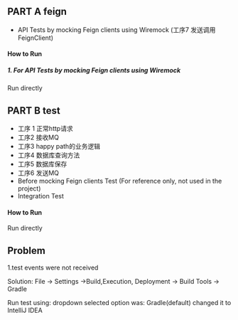 ## PART A feign
- API Tests by mocking Feign clients using Wiremock (工序7 发送调用FeignClient)

#### How to Run  

##### 1. For API Tests by mocking Feign clients using Wiremock
Run directly

## PART B test
- 工序 1 正常http请求
- 工序2 接收MQ
- 工序3 happy path的业务逻辑
- 工序4 数据库查询方法
- 工序5 数据库保存
- 工序6 发送MQ
- Before mocking Feign clients Test (For reference only, not used in the project)
- Integration Test

#### How to Run

Run directly

## Problem
1.test events were not received

Solution: File -> Settings ->Build,Execution, Deployment -> Build Tools -> Gradle

Run test using: dropdown selected option was: Gradle(default) changed it to IntelliJ IDEA

